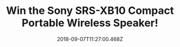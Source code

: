 ---
campaign-uuid: "c-8a089524-a0f2-4455-aac2-560269417d7e"
type: "Preview"
category: "Gifts"
date: "2018-09-07T11:27:00.468Z"
end-date: "2018-10-07T23:59:00.000Z"
disable-form: false
is_promoted: false
has_entry_page: true
title: "Win the Sony SRS-XB10 Compact Portable Wireless Speaker!"
competition-description: "<p>Are you the kind of person that listen to music anywhere\
  \ you go? Sure you won’t want to miss this: we are giving away the amazing Sony\
  \ SRS-XB10 Compact Portable Wireless Speaker to one of our lucky NME AAA members!</p>\r\
  \n<p>Wherever you go, bring some big beats with you. Click below for a chance to\
  \ win!</p>"
hero-header: "Win the Sony SRS-XB10 Compact Portable Wireless Speaker!"
terms-confirmation: "N/A"
banner-img: "https://assets.expresslyapp.com/asset-02d4d0bc-ce3e-40f0-90c4-36eb4ccde43a.jpg"
logo-left-href: "aaa.nme.com"
logo-left-image: "https://assets.expresslyapp.com/asset-361586f2-c2ef-4fa4-b2d9-34c301505763.jpg"
logo-left-title: "nme aaa"
bg-image-hero: "https://assets.expresslyapp.com/asset-07856da2-88be-4952-a908-476f78d2ffd1.jpg"
bg-image-first: "https://assets.expresslyapp.com/asset-e982b0ae-4375-4814-b4df-c4930e109242.jpg"
section1-content: "<p>Compact and wireless so it’s easy to move… long battery life\
  \ and a water-resistant surface… EXTRA BASS so you can add extra music to your life!\
  \ This Sony Speaker has it all!</p>\r\n<p>Don’t miss out this amazing opportunity\
  \ of winning the Sony SRS-XB10 Compact Portable Wireless Speaker and get ready to\
  \ enjoy your favourite tunes anywhere!</p>\r\n<p>Good luck!</p>"
entry-title: "Win the Sony SRS-XB10 Compact Portable Wireless Speaker!"
entry-content: "Enter the draw to win Sony SRS-XB10 Compact Portable Wireless Speaker\
  \ by completing the form below before 23:59 on 7th of October 2018."
has-winner: false
prize-description: "Sony SRS-XB10 Compact Portable Wireless Speaker"
special-conditions: "Multiple entries are allowed up to one every day."
---